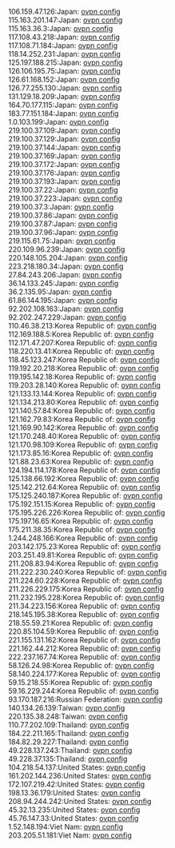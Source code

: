 106.159.47.126:Japan: [ovpn config](vpn/106_159_47_126.ovpn)  
115.163.201.147:Japan: [ovpn config](vpn/115_163_201_147.ovpn)  
115.163.36.3:Japan: [ovpn config](vpn/115_163_36_3.ovpn)  
117.108.43.218:Japan: [ovpn config](vpn/117_108_43_218.ovpn)  
117.108.71.184:Japan: [ovpn config](vpn/117_108_71_184.ovpn)  
118.14.252.231:Japan: [ovpn config](vpn/118_14_252_231.ovpn)  
125.197.188.215:Japan: [ovpn config](vpn/125_197_188_215.ovpn)  
126.106.195.75:Japan: [ovpn config](vpn/126_106_195_75.ovpn)  
126.61.168.152:Japan: [ovpn config](vpn/126_61_168_152.ovpn)  
126.77.255.130:Japan: [ovpn config](vpn/126_77_255_130.ovpn)  
131.129.18.209:Japan: [ovpn config](vpn/131_129_18_209.ovpn)  
164.70.177.115:Japan: [ovpn config](vpn/164_70_177_115.ovpn)  
183.77.151.184:Japan: [ovpn config](vpn/183_77_151_184.ovpn)  
1.0.103.199:Japan: [ovpn config](vpn/1_0_103_199.ovpn)  
219.100.37.109:Japan: [ovpn config](vpn/219_100_37_109.ovpn)  
219.100.37.129:Japan: [ovpn config](vpn/219_100_37_129.ovpn)  
219.100.37.144:Japan: [ovpn config](vpn/219_100_37_144.ovpn)  
219.100.37.169:Japan: [ovpn config](vpn/219_100_37_169.ovpn)  
219.100.37.172:Japan: [ovpn config](vpn/219_100_37_172.ovpn)  
219.100.37.176:Japan: [ovpn config](vpn/219_100_37_176.ovpn)  
219.100.37.193:Japan: [ovpn config](vpn/219_100_37_193.ovpn)  
219.100.37.22:Japan: [ovpn config](vpn/219_100_37_22.ovpn)  
219.100.37.223:Japan: [ovpn config](vpn/219_100_37_223.ovpn)  
219.100.37.3:Japan: [ovpn config](vpn/219_100_37_3.ovpn)  
219.100.37.86:Japan: [ovpn config](vpn/219_100_37_86.ovpn)  
219.100.37.87:Japan: [ovpn config](vpn/219_100_37_87.ovpn)  
219.100.37.96:Japan: [ovpn config](vpn/219_100_37_96.ovpn)  
219.115.61.75:Japan: [ovpn config](vpn/219_115_61_75.ovpn)  
220.109.96.239:Japan: [ovpn config](vpn/220_109_96_239.ovpn)  
220.148.105.204:Japan: [ovpn config](vpn/220_148_105_204.ovpn)  
223.218.180.34:Japan: [ovpn config](vpn/223_218_180_34.ovpn)  
27.84.243.206:Japan: [ovpn config](vpn/27_84_243_206.ovpn)  
36.14.133.245:Japan: [ovpn config](vpn/36_14_133_245.ovpn)  
36.2.135.95:Japan: [ovpn config](vpn/36_2_135_95.ovpn)  
61.86.144.195:Japan: [ovpn config](vpn/61_86_144_195.ovpn)  
92.202.108.163:Japan: [ovpn config](vpn/92_202_108_163.ovpn)  
92.202.247.229:Japan: [ovpn config](vpn/92_202_247_229.ovpn)  
110.46.38.213:Korea Republic of: [ovpn config](vpn/110_46_38_213.ovpn)  
112.169.188.5:Korea Republic of: [ovpn config](vpn/112_169_188_5.ovpn)  
112.171.47.207:Korea Republic of: [ovpn config](vpn/112_171_47_207.ovpn)  
118.220.13.41:Korea Republic of: [ovpn config](vpn/118_220_13_41.ovpn)  
118.45.123.247:Korea Republic of: [ovpn config](vpn/118_45_123_247.ovpn)  
119.192.20.218:Korea Republic of: [ovpn config](vpn/119_192_20_218.ovpn)  
119.195.142.18:Korea Republic of: [ovpn config](vpn/119_195_142_18.ovpn)  
119.203.28.140:Korea Republic of: [ovpn config](vpn/119_203_28_140.ovpn)  
121.133.13.144:Korea Republic of: [ovpn config](vpn/121_133_13_144.ovpn)  
121.134.213.80:Korea Republic of: [ovpn config](vpn/121_134_213_80.ovpn)  
121.140.57.84:Korea Republic of: [ovpn config](vpn/121_140_57_84.ovpn)  
121.162.79.83:Korea Republic of: [ovpn config](vpn/121_162_79_83.ovpn)  
121.169.90.142:Korea Republic of: [ovpn config](vpn/121_169_90_142.ovpn)  
121.170.248.40:Korea Republic of: [ovpn config](vpn/121_170_248_40.ovpn)  
121.170.98.109:Korea Republic of: [ovpn config](vpn/121_170_98_109.ovpn)  
121.173.85.16:Korea Republic of: [ovpn config](vpn/121_173_85_16.ovpn)  
121.88.23.63:Korea Republic of: [ovpn config](vpn/121_88_23_63.ovpn)  
124.194.114.178:Korea Republic of: [ovpn config](vpn/124_194_114_178.ovpn)  
125.138.66.192:Korea Republic of: [ovpn config](vpn/125_138_66_192.ovpn)  
125.142.212.64:Korea Republic of: [ovpn config](vpn/125_142_212_64.ovpn)  
175.125.240.187:Korea Republic of: [ovpn config](vpn/175_125_240_187.ovpn)  
175.192.151.15:Korea Republic of: [ovpn config](vpn/175_192_151_15.ovpn)  
175.195.226.226:Korea Republic of: [ovpn config](vpn/175_195_226_226.ovpn)  
175.197.16.65:Korea Republic of: [ovpn config](vpn/175_197_16_65.ovpn)  
175.211.38.35:Korea Republic of: [ovpn config](vpn/175_211_38_35.ovpn)  
1.244.248.166:Korea Republic of: [ovpn config](vpn/1_244_248_166.ovpn)  
203.142.175.23:Korea Republic of: [ovpn config](vpn/203_142_175_23.ovpn)  
203.251.49.81:Korea Republic of: [ovpn config](vpn/203_251_49_81.ovpn)  
211.208.83.94:Korea Republic of: [ovpn config](vpn/211_208_83_94.ovpn)  
211.222.230.240:Korea Republic of: [ovpn config](vpn/211_222_230_240.ovpn)  
211.224.60.228:Korea Republic of: [ovpn config](vpn/211_224_60_228.ovpn)  
211.226.229.175:Korea Republic of: [ovpn config](vpn/211_226_229_175.ovpn)  
211.232.195.228:Korea Republic of: [ovpn config](vpn/211_232_195_228.ovpn)  
211.34.223.156:Korea Republic of: [ovpn config](vpn/211_34_223_156.ovpn)  
218.145.195.38:Korea Republic of: [ovpn config](vpn/218_145_195_38.ovpn)  
218.55.59.21:Korea Republic of: [ovpn config](vpn/218_55_59_21.ovpn)  
220.85.104.59:Korea Republic of: [ovpn config](vpn/220_85_104_59.ovpn)  
221.155.131.162:Korea Republic of: [ovpn config](vpn/221_155_131_162.ovpn)  
221.162.44.212:Korea Republic of: [ovpn config](vpn/221_162_44_212.ovpn)  
222.237.167.74:Korea Republic of: [ovpn config](vpn/222_237_167_74.ovpn)  
58.126.24.98:Korea Republic of: [ovpn config](vpn/58_126_24_98.ovpn)  
58.140.224.177:Korea Republic of: [ovpn config](vpn/58_140_224_177.ovpn)  
59.15.218.55:Korea Republic of: [ovpn config](vpn/59_15_218_55.ovpn)  
59.16.229.244:Korea Republic of: [ovpn config](vpn/59_16_229_244.ovpn)  
93.170.187.216:Russian Federation: [ovpn config](vpn/93_170_187_216.ovpn)  
140.134.26.139:Taiwan: [ovpn config](vpn/140_134_26_139.ovpn)  
220.135.38.248:Taiwan: [ovpn config](vpn/220_135_38_248.ovpn)  
110.77.202.109:Thailand: [ovpn config](vpn/110_77_202_109.ovpn)  
184.22.211.165:Thailand: [ovpn config](vpn/184_22_211_165.ovpn)  
184.82.29.227:Thailand: [ovpn config](vpn/184_82_29_227.ovpn)  
49.228.137.243:Thailand: [ovpn config](vpn/49_228_137_243.ovpn)  
49.228.37.135:Thailand: [ovpn config](vpn/49_228_37_135.ovpn)  
104.218.54.137:United States: [ovpn config](vpn/104_218_54_137.ovpn)  
161.202.144.236:United States: [ovpn config](vpn/161_202_144_236.ovpn)  
172.107.219.42:United States: [ovpn config](vpn/172_107_219_42.ovpn)  
198.13.36.179:United States: [ovpn config](vpn/198_13_36_179.ovpn)  
208.94.244.242:United States: [ovpn config](vpn/208_94_244_242.ovpn)  
45.32.13.235:United States: [ovpn config](vpn/45_32_13_235.ovpn)  
45.76.147.33:United States: [ovpn config](vpn/45_76_147_33.ovpn)  
1.52.148.194:Viet Nam: [ovpn config](vpn/1_52_148_194.ovpn)  
203.205.51.181:Viet Nam: [ovpn config](vpn/203_205_51_181.ovpn)  
